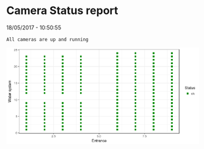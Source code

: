 Camera Status report
================
18/05/2017 - 10:50:55

    All cameras are up and running

![](camreport_files/figure-markdown_github/unnamed-chunk-2-1.png)
